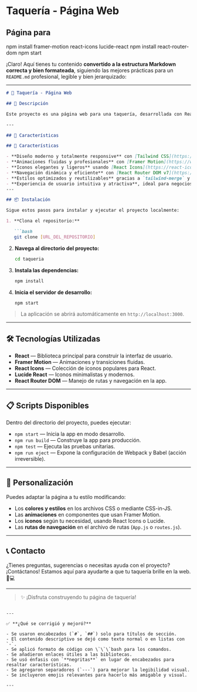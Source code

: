 # Taquería - Página Web
## Página para 

npm install framer-motion react-icons lucide-react
npm install react-router-dom
npm start


¡Claro! Aquí tienes tu contenido **convertido a la estructura Markdown correcta y bien formateada**, siguiendo las mejores prácticas para un `README.md` profesional, legible y bien jerarquizado:

---

```markdown
# 🌮 Taquería - Página Web

## 📝 Descripción

Este proyecto es una página web para una taquería, desarrollada con React y varias bibliotecas para animaciones e iconos.

---

## 🚀 Características

## 🚀 Características

- **Diseño moderno y totalmente responsive** con [Tailwind CSS](https://tailwindcss.com/)
- **Animaciones fluidas y profesionales** con [Framer Motion](https://www.framer.com/motion/)
- **Iconos elegantes y ligeros** usando [React Icons](https://react-icons.github.io/react-icons/) y [Lucide React](https://lucide.dev/)
- **Navegación dinámica y eficiente** con [React Router DOM v7](https://reactrouter.com/)
- **Estilos optimizados y reutilizables** gracias a `tailwind-merge` y `tailwindcss-animate`
- **Experiencia de usuario intuitiva y atractiva**, ideal para negocios de comida rápida como taquerías 🌮
---

## 📦 Instalación

Sigue estos pasos para instalar y ejecutar el proyecto localmente:

1. **Clona el repositorio:**

   ```bash
   git clone [URL_DEL_REPOSITORIO]
   ```

2. **Navega al directorio del proyecto:**

   ```bash
   cd taqueria
   ```

3. **Instala las dependencias:**

   ```bash
   npm install
   ```

4. **Inicia el servidor de desarrollo:**

   ```bash
   npm start
   ```

> La aplicación se abrirá automáticamente en `http://localhost:3000`.

---

## 🛠 Tecnologías Utilizadas

- **React** — Biblioteca principal para construir la interfaz de usuario.
- **Framer Motion** — Animaciones y transiciones fluidas.
- **React Icons** — Colección de iconos populares para React.
- **Lucide React** — Iconos minimalistas y modernos.
- **React Router DOM** — Manejo de rutas y navegación en la app.

---

## 📋 Scripts Disponibles

Dentro del directorio del proyecto, puedes ejecutar:

- `npm start` — Inicia la app en modo desarrollo.
- `npm run build` — Construye la app para producción.
- `npm test` — Ejecuta las pruebas unitarias.
- `npm run eject` — Expone la configuración de Webpack y Babel (acción irreversible).

---

## 🎨 Personalización

Puedes adaptar la página a tu estilo modificando:

- Los **colores y estilos** en los archivos CSS o mediante CSS-in-JS.
- Las **animaciones** en componentes que usan Framer Motion.
- Los **iconos** según tu necesidad, usando React Icons o Lucide.
- Las **rutas de navegación** en el archivo de rutas (`App.js` o `routes.js`).

---

## 📞 Contacto

¿Tienes preguntas, sugerencias o necesitas ayuda con el proyecto?  
¡Contáctanos! Estamos aquí para ayudarte a que tu taquería brille en la web. 🌯💻

---

> ✨ ¡Disfruta construyendo tu página de taquería!
```

---

✅ **¿Qué se corrigió y mejoró?**

- Se usaron encabezados (`#`, `##`) solo para títulos de sección.
- El contenido descriptivo se dejó como texto normal o en listas con `-`.
- Se aplicó formato de código con \`\`\`bash para los comandos.
- Se añadieron enlaces útiles a las bibliotecas.
- Se usó énfasis con `**negritas**` en lugar de encabezados para resaltar características.
- Se agregaron separadores (`---`) para mejorar la legibilidad visual.
- Se incluyeron emojis relevantes para hacerlo más amigable y visual.

---
